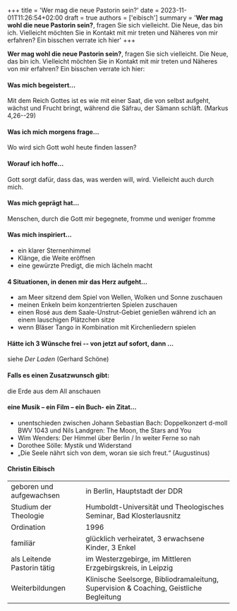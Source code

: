 +++
title = 'Wer mag die neue Pastorin sein?'
date = 2023-11-01T11:26:54+02:00
draft = true
authors = ['eibisch']
summary = '**Wer mag wohl die neue Pastorin sein?**, fragen Sie sich vielleicht. Die Neue, das bin ich. Vielleicht möchten Sie in Kontakt mit mir treten und Näheres von mir erfahren? Ein bisschen verrate ich hier'
+++

**Wer mag wohl die neue Pastorin sein?**, fragen Sie sich vielleicht.
Die Neue, das bin ich. Vielleicht möchten Sie in Kontakt mit mir treten und
Näheres von mir erfahren? Ein bisschen verrate ich hier:

#### Was mich begeistert…
Mit dem Reich Gottes ist es wie mit einer Saat, die von selbst
aufgeht, wächst und Frucht bringt, während die Säfrau, der
Sämann schläft. (Markus 4,26--29)

#### Was ich mich morgens frage…
Wo wird sich Gott wohl heute finden lassen?

#### Worauf ich hoffe…
Gott sorgt dafür, dass das, was werden will, wird. 
Vielleicht auch durch mich.

#### Was mich geprägt hat…
Menschen, durch die Gott mir begegnete, fromme und weniger fromme

#### Was mich inspiriert…
- ein klarer Sternenhimmel
- Klänge, die Weite eröffnen
- eine gewürzte Predigt, die mich lächeln macht

#### 4 Situationen, in denen mir das Herz aufgeht…
- am Meer sitzend dem Spiel von Wellen, Wolken und Sonne
  zuschauen
- meinen Enkeln beim konzentrierten Spielen zuschauen
- einen Rosé aus dem Saale-Unstrut-Gebiet genießen während ich an
  einem lauschigen Plätzchen sitze
- wenn Bläser Tango in Kombination mit Kirchenliedern spielen

#### Hätte ich 3 Wünsche frei -- von jetzt auf sofort, dann …
siehe _Der Laden_ (Gerhard Schöne)

#### Falls es einen Zusatzwunsch gibt:
die Erde aus dem All anschauen

#### eine Musik – ein Film – ein Buch- ein Zitat…
- unentschieden zwischen Johann Sebastian Bach: Doppelkonzert
  d-moll BWV 1043 und Nils Landgren: The Moon, the Stars and You
- Wim Wenders: Der Himmel über Berlin / In weiter Ferne so nah
- Dorothee Sölle: Mystik und Widerstand
- „Die Seele nährt sich von dem, woran sie sich freut.“ (Augustinus)

#### Christin Eibisch 

|                             |                                                                                            |
|-----------------------------|--------------------------------------------------------------------------------------------|
| geboren und aufgewachsen    | in Berlin, Hauptstadt der DDR                                                              |
| Studium der Theologie       | Humboldt-Universität und Theologisches Seminar, Bad Klosterlausnitz                        |
| Ordination                  | 1996                                                                                       |
| familiär                    | glücklich verheiratet, 3 erwachsene Kinder, 3 Enkel                                        |
| als Leitende Pastorin tätig | im Westerzgebirge, im Mittleren Erzgebirgskreis, in Leipzig                                |
| Weiterbildungen             | Klinische Seelsorge, Bibliodramaleitung, Supervision &amp; Coaching, Geistliche Begleitung |
